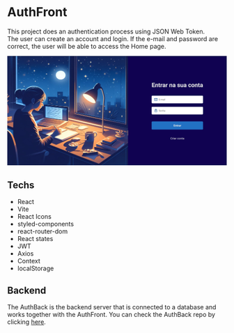 # AuthFront

This project does an authentication process using JSON Web Token. <br>
The user can create an account and login. If the e-mail and password are correct, the user will be able to access the Home page. <br>

<img src="./public/sitePrintScreen.png" alt="site's print screen">

## Techs
- React <br>
- Vite <br>
- React Icons <br>
- styled-components <br>
- react-router-dom <br>
- React states <br>
- JWT <br>
- Axios <br>
- Context <br>
- localStorage <br>

## Backend
The AuthBack is the backend server that is connected to a database and works together with the AuthFront. You can check the AuthBack repo by clicking [here](<https://github.com/Michelle-Laignier/Auth-Back>).